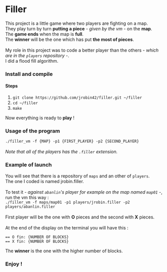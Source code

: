 # Filler

This project is a little game where two players are fighting on a map.<br />
They play turn by turn **putting a piece** - *given by the vm* - on the **map**.<br />
The **game ends** when the map is **full**.<br />
The **winner** will be the one which has put **the most of pieces**.<br />
<br />
My role in this project was to code a better player than the others - *which are in the `players` repository* -.<br />
I did a flood fill algorithm.<br />

### Install and compile 

#### Steps
1. `git clone https://github.com/jrobin42/filler.git ~/filler`<br />
2. `cd ~/filler`<br />
3. `make`<br />

Now everything is ready to **play** !<br />

### Usage of the program

`./filler_vm -f {MAP} -p1 {FIRST_PLAYER} -p2 {SECOND_PLAYER}`<br />
<br />
*Note that all of the players has the `.filler` extension.*

### Example of launch

You will see that there is a repository of `maps` and an other of `players`.<br />
The one I coded is named jrobin.filler.<br />
<br />
To test it - *against `abanlin`'s player for example on the map named `map01`* -, run the vm this way :<br />
`./filler_vm -f maps/map01 -p1 players/jrobin.filler -p2 players/abanlin.filler`<br />
<br />
First player will be the one with **O** pieces and the second with **X** pieces.<br />
<br />
At the end of the display on the terminal you will have this :
``` 
== O fin: {NUMBER OF BLOCKS}
== X fin: {NUMBER OF BLOCKS}
```

The **winner** is the one with the higher number of blocks.

### Enjoy !
